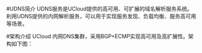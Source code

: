 
#UDNS简介
UDNS服务是UCloud提供的高可用、可扩展的域名解析服务系统。利用UDNS提供的内网解析服务，可以用于实现服务发现、负载均衡、服务高可用等场景。

#架构介绍
UCloud 内网DNS集群，采用BGP+ECMP实现高可用及高扩展性。架构如下图：
